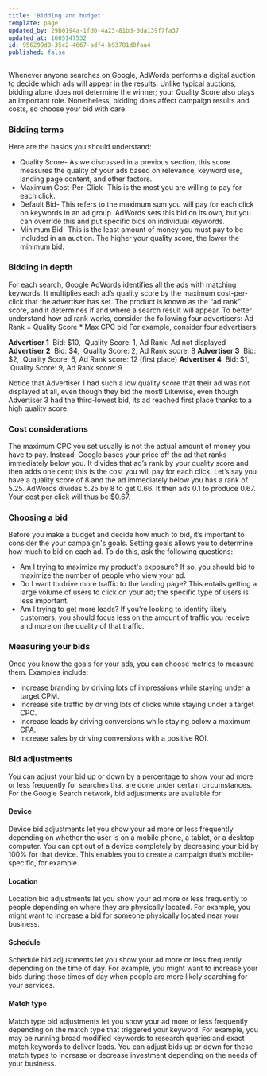 ```yaml
---
title: 'Bidding and budget'
template: page
updated_by: 29b0194a-1fd0-4a23-81bd-0da139f7fa37
updated_at: 1605147532
id: 956299d8-35c2-4667-adf4-b93781d0faa4
published: false
---
```

Whenever anyone searches on Google, AdWords performs a digital auction to decide which ads will appear in the results. Unlike typical auctions, bidding alone does not determine the winner; your Quality Score also plays an important role. Nonetheless, bidding does affect campaign results and costs, so choose your bid with care.

### Bidding terms

Here are the basics you should understand:

*   Quality Score- As we discussed in a previous section, this score measures the quality of your ads based on relevance, keyword use, landing page content, and other factors.
*   Maximum Cost-Per-Click- This is the most you are willing to pay for each click.
*   Default Bid- This refers to the maximum sum you will pay for each click on keywords in an ad group. AdWords sets this bid on its own, but you can override this and put specific bids on individual keywords.
*   Minimum Bid- This is the least amount of money you must pay to be included in an auction. The higher your quality score, the lower the minimum bid.

### Bidding in depth

For each search, Google AdWords identifies all the ads with matching keywords. It multiplies each ad’s quality score by the maximum cost-per-click that the advertiser has set. The product is known as the “ad rank” score, and it determines if and where a search result will appear. To better understand how ad rank works, consider the following four advertisers: Ad Rank = Quality Score * Max CPC bid For example, consider four advertisers:

**Advertiser 1**  Bid: $10,  Quality Score: 1, Ad Rank: Ad not displayed
**Advertiser 2**  Bid: $4,  Quality Score: 2, Ad Rank score: 8 
**Advertiser 3**  Bid: $2,  Quality Score: 6, Ad Rank score: 12 (first place) 
**Advertiser 4**  Bid: $1,  Quality Score: 9, Ad Rank score: 9

Notice that Advertiser 1 had such a low quality score that their ad was not displayed at all, even though they bid the most! Likewise, even though Advertiser 3 had the third-lowest bid, its ad reached first place thanks to a high quality score.

### Cost considerations

The maximum CPC you set usually is not the actual amount of money you have to pay. Instead, Google bases your price off the ad that ranks immediately below you. It divides that ad’s rank by your quality score and then adds one cent; this is the cost you will pay for each click. Let’s say you have a quality score of 8 and the ad immediately below you has a rank of 5.25\. AdWords divides 5.25 by 8 to get 0.66\. It then ads 0.1 to produce 0.67\. Your cost per click will thus be $0.67.

### Choosing a bid

Before you make a budget and decide how much to bid, it’s important to consider the your campaign's goals. Setting goals allows you to determine how much to bid on each ad. To do this, ask the following questions:

*   Am I trying to maximize my product's exposure? If so, you should bid to maximize the number of people who view your ad.
*   Do I want to drive more traffic to the landing page? This entails getting a large volume of users to click on your ad; the specific type of users is less important.
*   Am I trying to get more leads? If you’re looking to identify likely customers, you should focus less on the amount of traffic you receive and more on the quality of that traffic.

### Measuring your bids

Once you know the goals for your ads, you can choose metrics to measure them. Examples include:

*   Increase branding by driving lots of impressions while staying under a target CPM.
*   Increase site traffic by driving lots of clicks while staying under a target CPC.
*   Increase leads by driving conversions while staying below a maximum CPA.
*   Increase sales by driving conversions with a positive ROI.

### Bid adjustments

You can adjust your bid up or down by a percentage to show your ad more or less frequently for searches that are done under certain circumstances. For the Google Search network, bid adjustments are available for:

#### Device

Device bid adjustments let you show your ad more or less frequently depending on whether the user is on a mobile phone, a tablet, or a desktop computer. You can opt out of a device completely by decreasing your bid by 100% for that device. This enables you to create a campaign that’s mobile-specific, for example.

#### Location

Location bid adjustments let you show your ad more or less frequently to people depending on where they are physically located. For example, you might want to increase a bid for someone physically located near your business.

#### Schedule

Schedule bid adjustments let you show your ad more or less frequently depending on the time of day. For example, you might want to increase your bids during those times of day when people are more likely searching for your services.

#### Match type

Match type bid adjustments let you show your ad more or less frequently depending on the match type that triggered your keyword. For example, you may be running broad modified keywords to research queries and exact match keywords to deliver leads. You can adjust bids up or down for these match types to increase or decrease investment depending on the needs of your business.